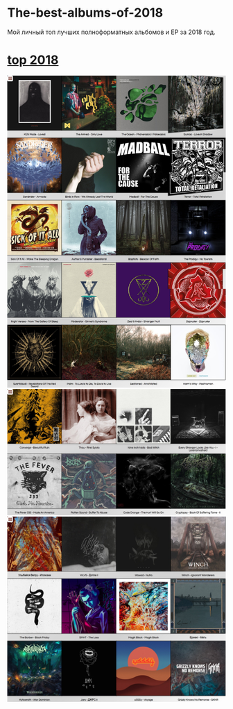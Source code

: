 # The-best-albums-of-2018

Мой личный топ лучших полноформатных альбомов и ЕР за 2018 год.
# [top 2018](https://armandupe.github.io/The-best-albums-of-2018/index.html)
![preview1](preview1.jpg)
![preview2](preview2.jpg)
![preview3](preview3.jpg)
